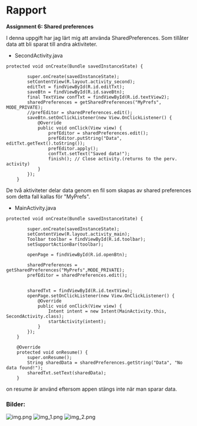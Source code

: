
# Rapport

**Assignment 6: Shared preferences**

I denna uppgift har jag lärt mig att använda SharedPreferences. Som tillåter data att bli sparat till
andra aktiviteter. 

- SecondActivity.java
```
protected void onCreate(Bundle savedInstanceState) {

        super.onCreate(savedInstanceState);
        setContentView(R.layout.activity_second);
        editTxt = findViewById(R.id.editTxt);
        saveBtn = findViewById(R.id.saveBtn);
        final TextView confTxt = findViewById(R.id.textView2);
        sharedPreferences = getSharedPreferences("MyPrefs", MODE_PRIVATE);
        //prefEditor = sharedPreferences.edit();
        saveBtn.setOnClickListener(new View.OnClickListener() {
            @Override
            public void onClick(View view) {
                prefEditor = sharedPreferences.edit();
                prefEditor.putString("Data", editTxt.getText().toString());
                prefEditor.apply();
                confTxt.setText("Saved data!");
                finish(); // Close activity.(returns to the perv. activity)
            }
        });
    }
```
De två aktiviteter delar data genom en fil som skapas av shared preferences som detta fall kallas för "MyPrefs".
- MainActivity.java
```
protected void onCreate(Bundle savedInstanceState) {

        super.onCreate(savedInstanceState);
        setContentView(R.layout.activity_main);
        Toolbar toolbar = findViewById(R.id.toolbar);
        setSupportActionBar(toolbar);

        openPage = findViewById(R.id.openBtn);

        sharedPreferences = getSharedPreferences("MyPrefs",MODE_PRIVATE);
        prefEditor = sharedPreferences.edit();


        sharedTxt = findViewById(R.id.textView);
        openPage.setOnClickListener(new View.OnClickListener() {
            @Override
            public void onClick(View view) {
                Intent intent = new Intent(MainActivity.this, SecondActivity.class);
                startActivity(intent);
            }
        });
    }

    @Override
    protected void onResume() {
        super.onResume();
        String sharedData = sharedPreferences.getString("Data", "No data found!");
        sharedTxt.setText(sharedData);
    }
```
on resume är använd eftersom appen stängs inte när man sparar data.
### Bilder:

![img.png](img.png)
![img_1.png](img_1.png)
![img_2.png](img_2.png)
